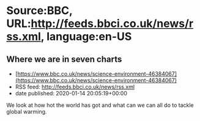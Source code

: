 # Source:BBC, URL:http://feeds.bbci.co.uk/news/rss.xml, language:en-US

## Where we are in seven charts
 - [https://www.bbc.co.uk/news/science-environment-46384067](https://www.bbc.co.uk/news/science-environment-46384067)
 - RSS feed: http://feeds.bbci.co.uk/news/rss.xml
 - date published: 2020-01-14 20:05:19+00:00

We look at how hot the world has got and what can we can all do to tackle global warming.

